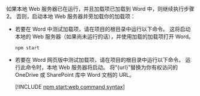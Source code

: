 如果本地 Web 服务器已在运行，并且加载项已加载到 Word 中，则继续执行步骤 2。 否则，启动本地 Web 服务器并旁加载你的加载项： 

- 若要在 Word 中测试加载项，请在项目的根目录中运行以下命令。 这将启动本地的 Web 服务器（如果尚未运行的话），并使用加载的加载项打开 Word。

    ```command&nbsp;line
    npm start
    ```

- 若要在 Word 网页版中测试加载项，请在项目的根目录中运行以下命令。 运行此命令时，本地 Web 服务器将启动。 将“{url}”替换为你有权访问的 OneDrive 或 SharePoint 库中 Word 文档的 URL。

    [!INCLUDE [npm start:web command syntax](../includes/start-web-sideload-instructions.md)]

